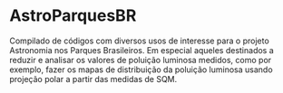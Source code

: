 # AstroParquesBR
Compilado de códigos com diversos usos de interesse para o projeto Astronomia nos Parques Brasileiros. Em especial aqueles destinados a reduzir e analisar os valores de poluição luminosa medidos, como por exemplo, fazer os mapas de distribuição da poluição luminosa usando projeção polar a partir das medidas de SQM.
